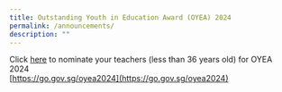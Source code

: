 ```yaml
---
title: Outstanding Youth in Education Award (OYEA) 2024
permalink: /announcements/
description: ""
---
```

Click [here](https://go.gov.sg/oyea2024) to nominate your teachers (less than 36 years old) for OYEA 2024 <br>
[https://go.gov.sg/oyea2024](https://go.gov.sg/oyea2024)